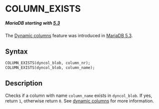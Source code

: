 # COLUMN_EXISTS

##### MariaDB starting with [5.3](/kb/en/what-is-mariadb-53/)

The [Dynamic columns](/sql-statements-structure/nosql/dynamic-columns/) feature was introduced in [MariaDB 5.3](/kb/en/what-is-mariadb-53/).

## Syntax

```sql
COLUMN_EXISTS(dyncol_blob, column_nr);
COLUMN_EXISTS(dyncol_blob, column_name);
```

## Description

Checks if a column with name `column_name` exists in `dyncol_blob`. If yes, return `1`, otherwise return `0`. See [dynamic columns](/sql-statements-structure/nosql/dynamic-columns/) for more information.